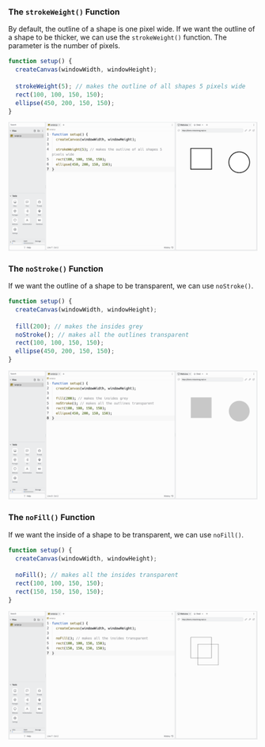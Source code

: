 ### The `strokeWeight()` Function

By default, the outline of a shape is one pixel wide. If we want the outline of a shape to be thicker, we can use the `strokeWeight()` function. The parameter is the number of pixels.

```js
function setup() {
  createCanvas(windowWidth, windowHeight);

  strokeWeight(5); // makes the outline of all shapes 5 pixels wide
  rect(100, 100, 150, 150);
  ellipse(450, 200, 150, 150);
}
```

![](../../Images/Stroke_Weight.png)

### The `noStroke()` Function

If we want the outline of a shape to be transparent, we can use `noStroke()`.

```javascript
function setup() {
  createCanvas(windowWidth, windowHeight);

  fill(200); // makes the insides grey
  noStroke(); // makes all the outlines transparent
  rect(100, 100, 150, 150);
  ellipse(450, 200, 150, 150);
}
```

![](../../Images/No_Stroke.png)

### The `noFill()` Function

If we want the inside of a shape to be transparent, we can use `noFill()`.

```js
function setup() {
  createCanvas(windowWidth, windowHeight);

  noFill(); // makes all the insides transparent
  rect(100, 100, 150, 150);
  rect(150, 150, 150, 150);
}
```

![](../../Images/No_Fill.png)
